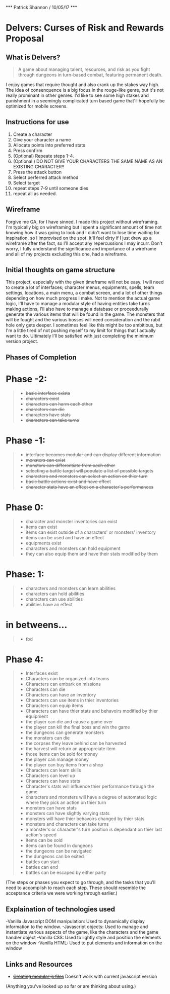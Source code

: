 *** Patrick Shannon / 10/05/17 ***

# Delvers: Curses of Risk and Rewards Proposal

## What is Delvers?
>A game about managing talent, resources, and risk as you fight through dungeons in turn-based combat, featuring permanent death.

I enjoy games that require thought and also crank up the stakes way high. The idea of consenquence is a big focus in the rouge-like genre, but it's not really prominant in other genres. I'd like to see some high stakes and punishment in a seemingly complicated turn based game that'll hopefully be optimized for mobile screens.

## Instructions for use

1. Create a character
2. Give your character a name
3. Allocate points into preferred stats
4. Press confirm
5. (Optional) Repeate steps 1-4.
6. (Optional <IMPORTANT>) DO NOT GIVE YOUR CHARACTERS THE SAME NAME AS AN EXISTING CHARACTER!!
7. Press the attack button
8. Select perferred attack method
9. Select target
10. repeat steps 7-9 until someone dies
11. repeat all as needed.

## Wireframe

Forgive me GA, for I have sinned. I made this project without wireframing. I'm typically big on wireframing but I spent a significant amount of time not knowing how it was going to look and I didn't want to lose time waiting for inspiration, so I improvised on the spot. It'll feel dirty if I just drew up a wireframe after the fact, so I'll accept any repercussions I may incurr. Don't worry, I fully understand the significance and importance of a wireframe and all of my projects excluding this one, had a wireframe.

## Initial thoughts on game structure
This project, especially with the given timeframe will not be easy. I will need to create a lot of interfaces; character menus, equipments, spells, team settings, locations, a main menu, a combat screen, and a lot of other things depending on how much progress I make. Not to mention the actual game logic, I'll have to manage a modular style of having entities take turns making actions, I'll also have to manage a database or proceedurally generate the various items that will be found in the game. The monsters that will be fought and the various bosses will need consideration and the rabit hole only gets deeper. I sometimes feel like this might be too ambitious, but I'm a little tired of not pushing myself to my limit for things that I actually want to do. Ultimately I'll be satisfied with just completing the minimum version project.

## Phases of Completion

# Phase -2:

>- ~~basic interface exists~~
>- ~~characters exist~~
>- ~~characters can harm each other~~
>- ~~characters can die~~
>- ~~characters have stats~~
>- ~~characters can take turns~~

# Phase -1:

>- ~~interface becomes modular and can display different information~~
>- ~~monsters can exist~~
>- ~~monsters can differentiate from each other~~
>- ~~selecting a battle target will populate a list of possible targets~~
>- ~~characters and monsters can select an action on thier turn~~
>- ~~basic battle actions exist and have effec~~t
>- ~~character stats have an effect on a character's performances~~

# Phase 0:

>- character and monster inventories can exist
>- items can exist
>- items can exist outside of a characters' or monsters' inventory
>- items can be used and have an effect
>- equipments exist
>- characters and monsters can hold equipment
>- they can also equip them and have their stats modified by them

# Phase: 1:

>- characters and monsters can learn abilities
>- characters can hold abilities
>- characters can use abilities
>- abilities have an effect

# in betweens...
>- tbd

# Phase 4:

>- Interfaces exist
>- Characters can be organized into teams
>- Characters can embark on missions
>- Characters can die
>- Characters can have an inventory
>- Characters can use items in thier inventories
>- Characters can equip items
>- Characters can have thier stats and behavoirs modified by thier equipment
>- the player can die and cause a game over
>- the player can kill the final boss and win the game
>- the dungeons can generate monsters
>- the monsters can die
>- the corpses they leave behind can be harvested
>- the harvest will return an appropreiate item
>- those items can be sold for money
>- the player can manage money
>- the player can buy items from a shop
>- Characters can learn skills
>- Characters can level up
>- Characters can have stats 
>- Character's stats will influence thier performance through the game
>- characters and monsters will have a degree of automated logic where they pick an action on thier turn
>- monsters can have stats
>- monsters can have slightly varying stats
>- monsters will have thier behavoirs changed by thier stats
>- monsters and characters can take turns 
>- a monster's or character's turn position is dependant on thier last action's speed
>- items can be sold
>- items can be found in dungeons
>- the dungeons can be navigated
>- the dungeons can be exited
>- battles can start
>- battles can end
>- battles can be escaped by either party

(The steps or phases you expect to go through, and the tasks that you'll need to accomplish to reach each step. These should resemble the acceptance criteria we were working through earlier.)

## Explaination of technologies used

-Vanilla Javascript DOM manipulation: Used to dynamically display information to the window.
-Javascript objects: Used to manage and instantiate various aspects of the game, like the characters and the game handler object
-Vanilla CSS: Used to lightly style and position the elements on the window
-Vanilla HTML: Used to put elements and information on the window

## Links and Resources
- [~~Creating modular js files~~](https://developer.mozilla.org/en-US/docs/Web/JavaScript/Reference/Statements/import) Doesn't work with current javascript version

(Anything you've looked up so far or are thinking about using.)
